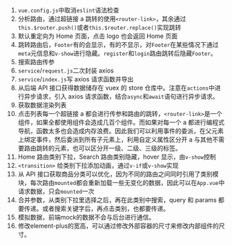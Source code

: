 1. `vue.config.js`中取消`eslint`语法检查
2. 分析路由，通过超链接 a 跳转的使用`<router-link>`，其余通过`this.$router.push()`或者`this.$router.replace()`实现跳转
3. 默认重定向为 Home 页面，点击 logo 也会返回 Home 页面
4. 跳转路由后，`Footer`有的会显示，有的不显示，对`Footer`在某些情况下通过`meta`元信息和`v-show`进行隐藏。`register`和`login`路由跳转后隐藏`Footer`。
5. 搜索路由传参
6. `service`/`request.js`二次封装 axios
7. `service`/`index.js`写 axios 请求函数并导出
8. 从后端 API 接口获得数据储存在 vuex 的 store 仓库中。注意在`actions`中进行异步请求，引入 axios 请求函数，结合`async`和`await`语句进行异步请求。
9. 获取数据渲染列表
10. 点击列表每一个超链接 a 都会进行传参和路由的跳转，`<router-link>`是一个组件，如果全都使用组件会造成几百个组件。而如果对每一个 a 都进行编程式导航，函数太多也会造成内存浪费。因此我们可以利用事件的委派，在父元素上绑定事件，然后委派到所有子元素上，利用自定义属性区分开 a 与其他不需要路由跳转的元素，也可以区分开一级、二级、三级的标签。
11. Home 路由类别下拉，Search 路由类别隐藏，hover 显示，由`v-show`控制
12. `<transition>` 给类别下拉添加动画，通过`v-if`或`v-show`实现
13. 从 API 接口获取商品分类可以优化，因为不同的路由之间同时引用了类别模块，每次路由`mounted`都会重新加载一些无变化的数据，因此可以在`App.vue`中请求数据，只会`mounted`一次
14. 合并参数，从类别下拉里选择之后，再在此类别中搜索，query 和 params 都要传递。或者搜索关键字后，再点击类别，也都要传递。
15. 模拟数据，前端mock的数据不会与后台进行通信。
16. 修改element-plus的宽高，可以通过修改外部容器的尺寸来修改内部组件的尺寸。